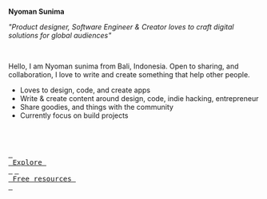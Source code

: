 **Nyoman Sunima**

_"Product designer, Software Engineer & Creator loves to craft digital solutions for global audiences"_

<br/>

Hello, I am Nyoman sunima from Bali, Indonesia. Open to sharing, and collaboration, I love to write and create something that help other people.

- Loves to design, code, and create apps
- Write & create content around design, code, indie hacking, entrepreneur
- Share goodies, and things with the community
- Currently focus on build projects


<br/>
<br/>

[<kbd> <br> Explore <br> </kbd>](https://nyomansunima.one)
[<kbd> <br> Free resources <br> </kbd>](https://nyomansunima.one/resources)
